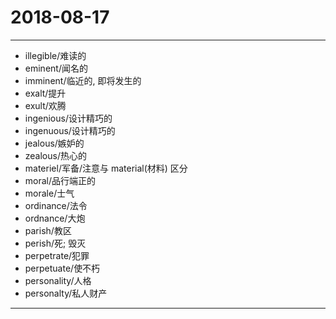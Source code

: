 # 2018-08-17

---

- illegible/难读的
- eminent/闻名的
- imminent/临近的, 即将发生的
- exalt/提升
- exult/欢腾
- ingenious/设计精巧的
- ingenuous/设计精巧的
- jealous/嫉妒的
- zealous/热心的
- materiel/军备/注意与 material(材料) 区分
- moral/品行端正的
- morale/士气
- ordinance/法令
- ordnance/大炮
- parish/教区
- perish/死; 毁灭
- perpetrate/犯罪
- perpetuate/使不朽
- personality/人格
- personalty/私人财产

---
